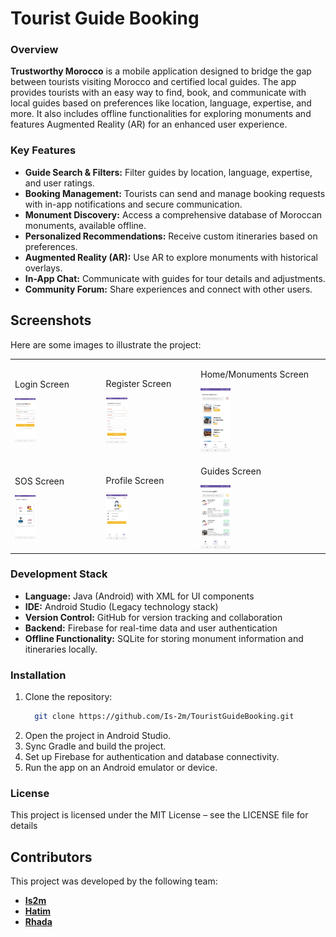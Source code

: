 # Tourist Guide Booking

### Overview
**Trustworthy Morocco** is a mobile application designed to bridge the gap between tourists visiting Morocco and certified local guides. The app provides tourists with an easy way to find, book, and communicate with local guides based on preferences like location, language, expertise, and more. It also includes offline functionalities for exploring monuments and features Augmented Reality (AR) for an enhanced user experience.

### Key Features
- **Guide Search & Filters:** Filter guides by location, language, expertise, and user ratings.
- **Booking Management:** Tourists can send and manage booking requests with in-app notifications and secure communication.
- **Monument Discovery:** Access a comprehensive database of Moroccan monuments, available offline.
- **Personalized Recommendations:** Receive custom itineraries based on preferences.
- **Augmented Reality (AR):** Use AR to explore monuments with historical overlays.
- **In-App Chat:** Communicate with guides for tour details and adjustments.
- **Community Forum:** Share experiences and connect with other users.

## Screenshots
Here are some images to illustrate the project:
<table>
      <tr>
        <td>
          <p>Login Screen</p>
          <img src="./readme_res/login.jpg" alt="Login Screen" width="25%" />
        </td>
        <td>
          <p>Register Screen</p>
          <img
            src="./readme_res/register.jpg"
            alt="Register Screen"
            width="25%"
          />
        </td>
        <td>
          <p>Home/Monuments Screen</p>
          <img
            src="./readme_res/home-monuments.jpg"
            alt="Home/Monuments Screen"
            width="25%"
          />
        </td>
      </tr>
      <tr>
        <td>
          <p>SOS Screen</p>
          <img src="./readme_res/sos.jpg" alt="SOS Screen" width="25%" />
        </td>
        <td>
          <p>Profile Screen</p>
          <img
            src="./readme_res/profile.jpg"
            alt="Profile Screen"
            width="25%"
          />
        </td>
        <td>
          <p>Guides Screen</p>
          <img src="./readme_res/guides.jpg" alt="Guides Screen" width="25%" />
        </td>
      </tr>
    </table>


### Development Stack
- **Language:** Java (Android) with XML for UI components
- **IDE:** Android Studio (Legacy technology stack)
- **Version Control:** GitHub for version tracking and collaboration
- **Backend:** Firebase for real-time data and user authentication
- **Offline Functionality:** SQLite for storing monument information and itineraries locally.

### Installation
1. Clone the repository:
    ```bash
      git clone https://github.com/Is-2m/TouristGuideBooking.git
    ```
2. Open the project in Android Studio.
3. Sync Gradle and build the project.
4. Set up Firebase for authentication and database connectivity.
5. Run the app on an Android emulator or device.  

### License
This project is licensed under the MIT License – see the LICENSE file for details

## Contributors

This project was developed by the following team:

- **[Is2m](https://github.com/Is-2m)** 
- **[Hatim](https://github.com/hatimordy)**
- **[Rhada](https://github.com/rhada1)**
